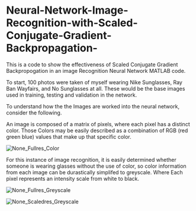# Neural-Network-Image-Recognition-with-Scaled-Conjugate-Gradient-Backpropagation-

This is a code to show the effectiveness of Scaled Conjugate Gradient Backpropogation in an image Recognition Neural Network MATLAB code.

To start, 100 photos were taken of myself wearing Nike Sunglasses, Ray Ban Wayfairs, and No Sunglasses at all. These would be the base images used in training, testing and validation in the network.

To understand how the the Images are worked into the neural network, consider the following. 

An image is composed of a matrix of pixels, where each pixel has a distinct color. Those Colors may be easily described as a combination of RGB (red green blue) values that make up that specific color. 

![None_Fullres_Color](https://user-images.githubusercontent.com/50057221/58292982-9e3c6980-7d91-11e9-96af-3c0873583c5e.jpg)


For this instance of image recognition, it is easily determined whether someone is wearing glasses without the use of color, so color information from each image can be durastically simplifed to greyscale. Where Each pixel represents an intensity scale from white to black.



![None_Fullres_Greyscale](https://user-images.githubusercontent.com/50057221/58293097-2cb0eb00-7d92-11e9-981f-57bb32074f68.jpg)



![None_Scaledres_Greyscale](https://user-images.githubusercontent.com/50057221/58293125-43efd880-7d92-11e9-89f9-cb872ab6567c.jpg)
